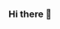 ### Hi there 👋

<!--
👋 Hi, I’m @Abde-Ait-bella
👀 I’m interested in React and Laravel
🌱 I’m currently learning scss
💞️ I’m looking to collaborate on backend projects end front-end
📫 Reach me at: abdessamadaitbella1998@gmail.com
-->
